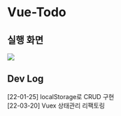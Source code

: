 # Vue-Todo

## 실행 화면

<img src="https://user-images.githubusercontent.com/82077853/159127974-527d1d4a-2e80-4f67-821c-23cc74ca30b3.gif">


## Dev Log
[22-01-25] localStorage로 CRUD 구현  
[22-03-20] Vuex 상태관리 리팩토링
